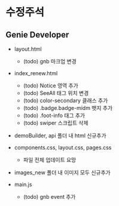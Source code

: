 # 수정주석

## Genie Developer
- layout.html
  - (todo) gnb 마크업 변경
- index_renew.html
  - (todo) Notice 영역 추가
  - (todo) SeeAll 태그 위치 변경
  - (todo) color-secondary 클래스 추가
  - (todo) .badge.badge-midm 뱃지 추가
  - (todo) .foot-info 태그 추가
  - (todo) swiper 스크립트 삭제
- demoBuilder, api 폴더 내 html 신규추가

- components.css, layout.css, pages.css
  - 파일 전체 업데이트 요망

- images_new 폴더 내 이미지 모두 신규추가

- main.js
  - (todo) gnb event 추가
